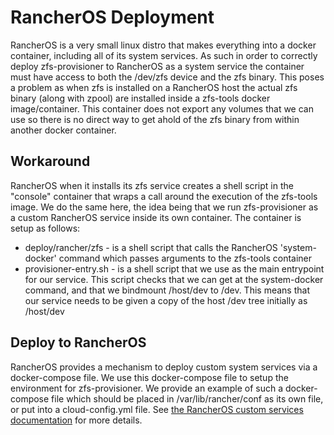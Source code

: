 # RancherOS Deployment
RancherOS is a very small linux distro that makes everything into a docker container, including all of its system
services. As such in order to correctly deploy zfs-provisioner to RancherOS as a system service the container must have
access to both the /dev/zfs device and the zfs binary. This poses a problem as when zfs is installed on a RancherOS host
the actual zfs binary (along with zpool) are installed inside a zfs-tools docker image/container. This container does
not export any volumes that we can use so there is no direct way to get ahold of the zfs binary from within another
docker container.

## Workaround
RancherOS when it installs its zfs service creates a shell script in the "console" container that wraps a call around
the execution of the zfs-tools image. We do the same here, the idea being that we run zfs-provisioner as a custom
RancherOS service inside its own container. The container is setup as follows:
* deploy/rancher/zfs - is a shell script that calls the RancherOS 'system-docker' command which passes arguments to the
zfs-tools container
* provisioner-entry.sh - is a shell script that we use as the main entrypoint for our service. This script checks that
we can get at the system-docker command, and that we bindmount /host/dev to /dev. This means that our service needs to be
given a copy of the host /dev tree initially as /host/dev

## Deploy to RancherOS
RancherOS provides a mechanism to deploy custom system services via a docker-compose file. We use this docker-compose
file to setup the environment for zfs-provisioner. We provide an example of such a docker-compose file which should be
placed in /var/lib/rancher/conf as its own file, or put into a cloud-config.yml file.
See [the RancherOS custom services documentation](https://rancher.com/docs/os/v1.2/en/system-services/custom-system-services/)
for more details. 